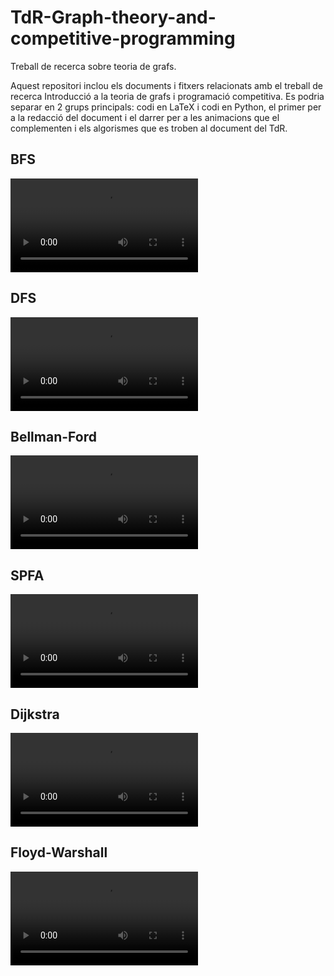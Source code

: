 # TdR-Graph-theory-and-competitive-programming

Treball de recerca sobre teoria de grafs.

Aquest repositori inclou els documents i fitxers relacionats amb el treball de recerca Introducció a la teoria de grafs i programació competitiva. Es podria separar en 2 grups principals: codi en LaTeX i codi en Python, el primer per a la redacció del document i el darrer per a les animacions que el complementen i els algorismes que es troben al document del TdR.

## BFS
![](media/videos/800p60/BFS.mp4)

## DFS
![](media/videos/800p60/DFS.mp4)

## Bellman-Ford
![](media/videos/800p60/BellmanFord.mp4)

## SPFA
![](media/videos/800p60/SPFA.mp4)

## Dijkstra
![](media/videos/800p60/Dijkstra.mp4)

## Floyd-Warshall
![](media/videos/800p60/FloydWarshall.mp4)
